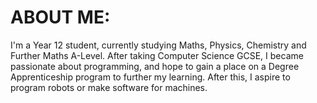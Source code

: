# ABOUT ME:
I'm a Year 12 student, currently studying Maths, Physics, Chemistry and Further Maths A-Level. After taking Computer Science GCSE, I became passionate about programming, and hope to gain a place on a Degree Apprenticeship program to further my learning. After this, I aspire to program robots or make software for machines.
